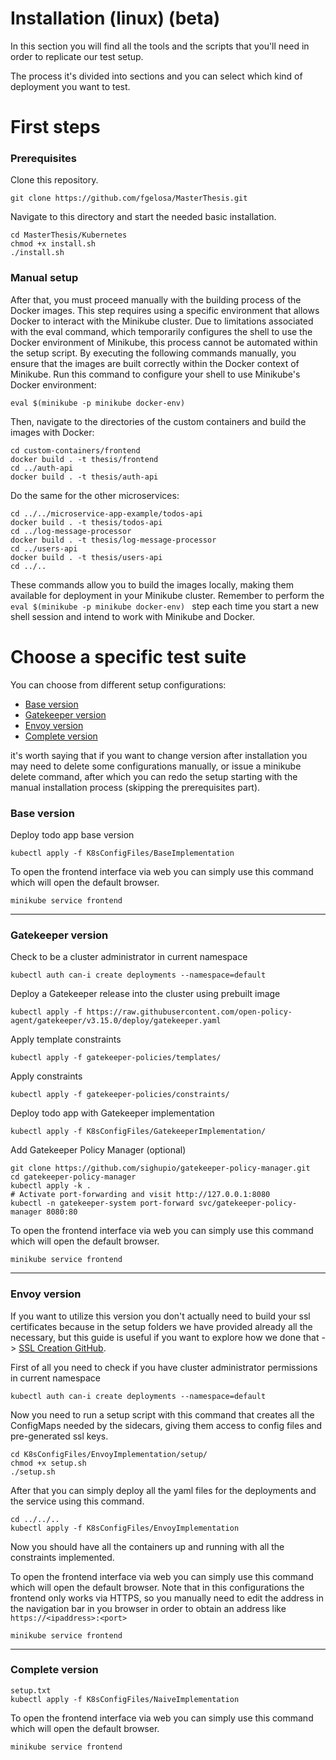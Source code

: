 # Installation (linux) (beta)
In this section you will find all the tools and the scripts that you'll need in order to replicate our test setup.

The process it's divided into sections and you can select which kind of deployment you want to test.

# First steps
### Prerequisites
Clone this repository.
```
git clone https://github.com/fgelosa/MasterThesis.git
```
Navigate to this directory and start the needed basic installation.
```
cd MasterThesis/Kubernetes
chmod +x install.sh
./install.sh
```
### Manual setup
After that, you must proceed manually with the building process of the Docker images. This step requires using a specific environment that allows Docker to interact with the Minikube cluster. Due to limitations associated with the eval command, which temporarily configures the shell to use the Docker environment of Minikube, this process cannot be automated within the setup script. By executing the following commands manually, you ensure that the images are built correctly within the Docker context of Minikube.
Run this command to configure your shell to use Minikube's Docker environment:
```
eval $(minikube -p minikube docker-env)
```
Then, navigate to the directories of the custom containers and build the images with Docker:
```
cd custom-containers/frontend
docker build . -t thesis/frontend
cd ../auth-api
docker build . -t thesis/auth-api
```
Do the same for the other microservices:
```
cd ../../microservice-app-example/todos-api
docker build . -t thesis/todos-api
cd ../log-message-processor
docker build . -t thesis/log-message-processor
cd ../users-api
docker build . -t thesis/users-api
cd ../..
```
These commands allow you to build the images locally, making them available for deployment in your Minikube cluster. Remember to perform the `eval $(minikube -p minikube docker-env)
` step each time you start a new shell session and intend to work with Minikube and Docker.

# Choose a specific test suite
You can choose from different setup configurations:
- [Base version](#base-version)
- [Gatekeeper version](#gatekeeper-version)
- [Envoy version](#envoy-version)
- [Complete version](#complete-version)

it's worth saying that if you want to change version after installation you may need to delete some configurations manually, or issue a minikube delete command, after which you can redo the setup starting with the manual installation process (skipping the prerequisites part).

### Base version
Deploy todo app base version
```
kubectl apply -f K8sConfigFiles/BaseImplementation
```
To open the frontend interface via web you can simply use this command which will open the default browser.
```
minikube service frontend
```

---

### Gatekeeper version
Check to be a cluster administrator in current namespace
```
kubectl auth can-i create deployments --namespace=default
```
Deploy a Gatekeeper release into the cluster using prebuilt image
```
kubectl apply -f https://raw.githubusercontent.com/open-policy-agent/gatekeeper/v3.15.0/deploy/gatekeeper.yaml
```
Apply template constraints
```
kubectl apply -f gatekeeper-policies/templates/
```
Apply constraints
```
kubectl apply -f gatekeeper-policies/constraints/
```
Deploy todo app with Gatekeeper implementation
```
kubectl apply -f K8sConfigFiles/GatekeeperImplementation/
```
Add Gatekeeper Policy Manager (optional)
```
git clone https://github.com/sighupio/gatekeeper-policy-manager.git
cd gatekeeper-policy-manager
kubectl apply -k .
# Activate port-forwarding and visit http://127.0.0.1:8080
kubectl -n gatekeeper-system port-forward svc/gatekeeper-policy-manager 8080:80
```

To open the frontend interface via web you can simply use this command which will open the default browser.
```
minikube service frontend
```

---

### Envoy version
If you want to utilize this version you don't actually need to build your ssl certificates because in the setup folders we have provided already all the necessary, but this guide is useful if you want to explore how we done that -> [SSL Creation GitHub](https://gist.github.com/fntlnz/cf14feb5a46b2eda428e000157447309). 

First of all you need to check if you have cluster administrator permissions in current namespace
```
kubectl auth can-i create deployments --namespace=default
```

Now you need to run a setup script with this command that creates all the ConfigMaps needed by the sidecars, giving them access to config files and pre-generated ssl keys.
```
cd K8sConfigFiles/EnvoyImplementation/setup/
chmod +x setup.sh
./setup.sh
```

After that you can simply deploy all the yaml files for the deployments and the service using this command.
```
cd ../../..
kubectl apply -f K8sConfigFiles/EnvoyImplementation
```

Now you should have all the containers up and running with all the constraints implemented.

To open the frontend interface via web you can simply use this command which will open the default browser.
Note that in this configurations the frontend only works via HTTPS, so you manually need to edit the address in the navigation bar in you browser in order to obtain an address like `https://<ipaddress>:<port>`
```
minikube service frontend
```

---

### Complete version
```
setup.txt
kubectl apply -f K8sConfigFiles/NaiveImplementation
```

To open the frontend interface via web you can simply use this command which will open the default browser.
```
minikube service frontend
```
